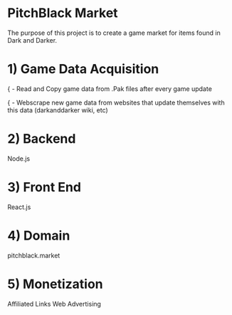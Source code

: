 # PitchBlack Market
The purpose of this project is to create a game market for items found in Dark and Darker.

# 1) Game Data Acquisition
{  - Read and Copy game data from .Pak files after every game update

{  - Webscrape new game data from websites that update themselves with this data (darkanddarker wiki, etc)
# 2) Backend

Node.js

# 3) Front End

React.js

# 4) Domain
pitchblack.market

# 5) Monetization
Affiliated Links
Web Advertising
